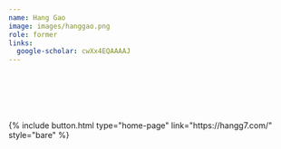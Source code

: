 ```yaml
---
name: Hang Gao
image: images/hanggao.png
role: former
links:
  google-scholar: cwXx4EQAAAAJ
---
```


<div style="margin-top: 100px">
  {% include button.html type="home-page" link="https://hangg7.com/" style="bare" %}
</div>